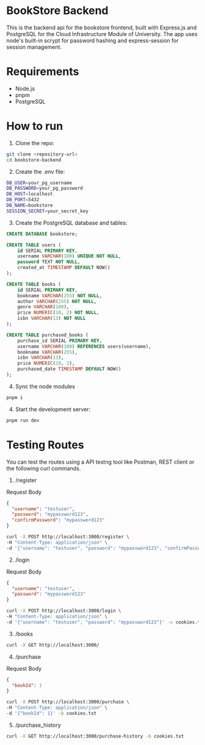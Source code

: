 # BookStore Backend

This is the backend api for the bookstore frontend, built with Express.js and PostgreSQL for the Cloud Infrastructure Module of University. The app uses node's built-in scrypt for password hashing and express-session for session management.

# Requirements

* Node.js
* pnpm
* PostgreSQL

# How to run

1. Clone the repo:

```bash
git clone <repository-url>
cd bookstore-backend
```

2. Create the .env file:

```bash
DB_USER=your_pg_username
DB_PASSWORD=your_pg_password
DB_HOST=localhost
DB_PORT=5432
DB_NAME=bookstore
SESSION_SECRET=your_secret_key
```

3. Create the PostgreSQL database and tables:

```sql
CREATE DATABASE bookstore;

CREATE TABLE users (
    id SERIAL PRIMARY KEY,
    username VARCHAR(100) UNIQUE NOT NULL,
    password TEXT NOT NULL,
    created_at TIMESTAMP DEFAULT NOW()
);

CREATE TABLE books (
    id SERIAL PRIMARY KEY,
    bookname VARCHAR(255) NOT NULL,
    author VARCHAR(255) NOT NULL,
    genre VARCHAR(100),
    price NUMERIC(10, 2) NOT NULL,
    isbn VARCHAR(13) NOT NULL
);

CREATE TABLE purchased_books (
    purchase_id SERIAL PRIMARY KEY,
    username VARCHAR(100) REFERENCES users(username),
    bookname VARCHAR(255),
    isbn VARCHAR(13),
    price NUMERIC(10, 2),
    purchased_date TIMESTAMP DEFAULT NOW()
);
```

4. Sync the node modules

```bash
pnpm i
```

4. Start the development server:

```bash
pnpm run dev
```

# Testing Routes

You can test the routes using a API testng tool like Postman, REST client or the following curl commands.

1. /register

Request Body
```json
{
  "username": "testuser",
  "password": "mypassword123",
  "confirmPassword": "mypassword123"
}
```

```bash
curl -X POST http://localhost:3000/register \
-H "Content-Type: application/json" \
-d '{"username": "testuser", "password": "mypassword123", "confirmPassword": "mypassword123"}'
```

2. /login

Request Body
```json
{
  "username": "testuser",
  "password": "mypassword123"
}
```

```bash
curl -X POST http://localhost:3000/login \
-H "Content-Type: application/json" \
-d '{"username": "testuser", "password": "mypassword123"}' -c cookies.txt
```

3. /books

```bash
curl -X GET http://localhost:3000/
```

4. /purchase

Request Body
```json
{
  "bookId": 1
}
```

```bash
curl -X POST http://localhost:3000/purchase \
-H "Content-Type: application/json" \
-d '{"bookId": 1}' -b cookies.txt
```

5. /purchase_history

```bash
curl -X GET http://localhost:3000/purchase-history -b cookies.txt
```
